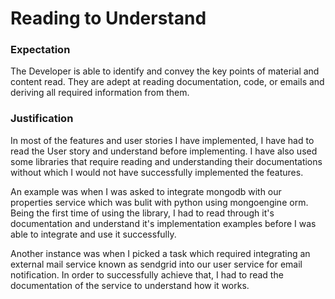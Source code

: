 # Reading to Understand

### Expectation
The Developer is able to identify and convey the key points of material and content read. They are adept at reading documentation, code, or emails and deriving all required information from them.

### Justification

In most of the features and user stories I have implemented, I have had to read the User story and understand before implementing. I have also used some libraries that require reading and understanding  their documentations without which I would not have successfully implemented the features. 

An example was when I was asked to integrate mongodb with our properties service which was bulit with python using mongoengine orm. Being the first time of using the library, I had to read through it's documentation and  understand it's implementation examples before I was able to integrate and use it successfully.

Another instance was when I picked a task which required integrating an external mail service known as sendgrid into our user service for email notification. In order to successfully achieve that, I had to read the documentation of the service to understand how it works.